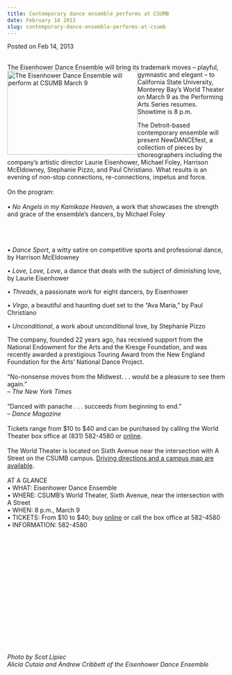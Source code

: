 ```yaml
---
title: Contemporary dance ensemble performs at CSUMB
date: February 14 2013
slug: contemporary-dance-ensemble-performs-at-csumb
---
```


  



<span class="date">Posted on Feb 14, 2013    </span>
<p><br>
The Eisenhower Dance Ensemble will bring its trademark moves &#x2013;
playful, gymnastic and elegant &#x2013;&#xA0;<img alt="The Eisenhower Dance Ensemble will perform at CSUMB March 9" src="https://news.csumb.edu/sites/default/files/65/attachments/news/images/alicia_andrew_for_web.jpg" style="float:left; width:300px; height:192px">to California State
University, Monterey Bay&#x2019;s World Theater on March 9 as the
Performing Arts Series resumes. Showtime is 8 p.m.</img></br></p>
<p>The Detroit-based contemporary ensemble will present
NewDANCEfest, a collection of pieces by choreographers including
the company&#x2019;s artistic director Laurie Eisenhower, Michael Foley,
Harrison McEldowney, Stephanie Pizzo, and Paul Christiano. What
results is an evening of non-stop connections, re-connections,
impetus and force.<br>
<br>
On the program:<br>
<br>
&#x2022; <em>No Angels in my Kamikaze Heaven</em>, a work that showcases
the strength and grace of the ensemble&#x2019;s dancers, by Michael
Foley</br></br></br></br></p>
<p>&#x2022; <em>Dance Sport</em>, a witty satire on competitive sports and
professional dance, by Harrison McEldowney</p>
<p>&#x2022; <em>Love, Love, Love</em>, a dance that deals with the subject
of diminishing love, by Laurie Eisenhower</p>
<p>&#x2022; <em>Threads</em>, a passionate work for eight dancers, by
Eisenhower</p>
<p>&#x2022; <em>Virgo</em>, a beautiful and haunting duet set to the &#x201C;Ava
Maria,&#x201D; by Paul Christiano</p>
<p>&#x2022; <em>Unconditional</em>, a work about unconditional love, by
Stephanie Pizzo</p>
<p>The company, founded 22 years ago, has received support from the
National Endowment for the Arts and the Kresge Foundation, and was
recently awarded a prestigious Touring Award from the New England
Foundation for the Arts&#x2019; National Dance Project.<br>
<br>
&#x201C;No-nonsense moves from the Midwest. . . would be a pleasure to see
them again.&#x201D;<br>
&#x2013; <em>The New York Times</em><br>
<br>
&#x201C;Danced with panache . . . succeeds from beginning to end.&#x201D;<br>
&#x2013; <em>Dance Magazine</em><br>
<br>
Tickets range from $10 to $40 and can be purchased by calling the
World Theater box office at (831) 582-4580 or <a href="https://csumb.edu/worldtheater" rel="nofollow">online</a>.<br>
<br>
The World Theater is located on Sixth Avenue near the intersection
with A Street on the CSUMB campus. <a href="https://csumb.edu/map" rel="nofollow">Driving directions and a campus map are
available</a>.&#xA0;<br>
<br>
AT A GLANCE<br>
&#x2022; WHAT: Eisenhower Dance Ensemble<br>
&#x2022; WHERE: CSUMB&#x2019;s World Theater, Sixth Avenue, near the intersection
with A Street<br>
&#x2022; WHEN: 8 p.m., March 9<br>
&#x2022; TICKETS: From $10 to $40; buy <a href="worldtheater-||csumb.edu|worldtheater.html" rel="nofollow">online</a>&#xA0;or call the box office at 582-4580<br>
&#x2022; INFORMATION: 582-4580</br></br></br></br></br></br></br></br></br></br></br></br></br></br></br></br></br></p>
<p><em>Photo by Scot Lipiec<br>
Alicia Cutaia and Andrew Cribbett of the Eisenhower Dance
Ensemble</br></em></p>





 
